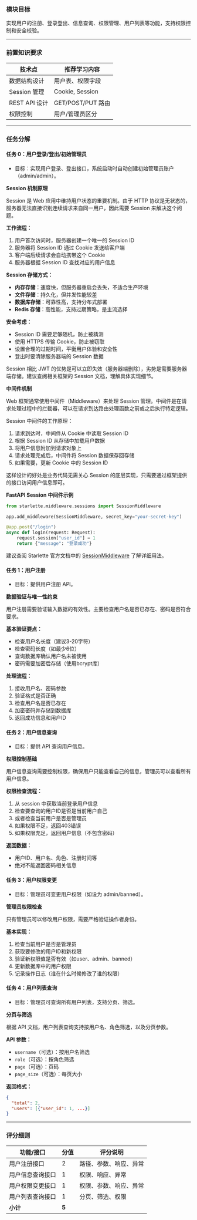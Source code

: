 <!-- ## Step 4：用户管理

--- -->

### 模块目标

实现用户的注册、登录登出、信息查询、权限管理、用户列表等功能，支持权限控制和安全校验。

---

### 前置知识要求

| 技术点         | 推荐学习内容           |
| -------------- | ---------------------- |
| 数据结构设计   | 用户表、权限字段       |
| Session 管理 | Cookie, Session |
| REST API 设计  | GET/POST/PUT 路由      |
| 权限控制       | 用户/管理员区分        |

---

### 任务分解

#### 任务 0：用户登录/登出/初始管理员
- 目标：实现用户登录、登出接口，系统启动时自动创建初始管理员账户（admin/admin）。

**Session 机制原理**

Session 是 Web 应用中维持用户状态的重要机制。由于 HTTP 协议是无状态的，服务器无法直接识别连续请求来自同一用户，因此需要 Session 来解决这个问题。

**工作流程：**
1. 用户首次访问时，服务器创建一个唯一的 Session ID
2. 服务器将 Session ID 通过 Cookie 发送给客户端
3. 客户端后续请求会自动携带这个 Cookie
4. 服务器根据 Session ID 查找对应的用户信息

**Session 存储方式：**
- **内存存储**：速度快，但服务器重启会丢失，不适合生产环境
- **文件存储**：持久化，但并发性能较差
- **数据库存储**：可靠性高，支持分布式部署
- **Redis 存储**：高性能，支持过期策略，是主流选择

**安全考虑：**
- Session ID 需要足够随机，防止被猜测
- 使用 HTTPS 传输 Cookie，防止被窃取
- 设置合理的过期时间，平衡用户体验和安全性
- 登出时要清除服务器端的 Session 数据

Session 相比 JWT 的优势是可以立即失效（服务器端删除），劣势是需要服务器端存储。建议查阅相关框架的 Session 文档，理解具体实现细节。

**中间件机制**

Web 框架通常使用中间件（Middleware）来处理 Session 管理。中间件是在请求处理过程中的拦截器，可以在请求到达路由处理函数之前或之后执行特定逻辑。

Session 中间件的工作原理：
1. 请求到达时，中间件从 Cookie 中读取 Session ID
2. 根据 Session ID 从存储中加载用户数据
3. 将用户信息附加到请求对象上
4. 请求处理完成后，中间件将 Session 数据保存回存储
5. 如果需要，更新 Cookie 中的 Session ID

这样设计的好处是业务代码无需关心 Session 的底层实现，只需要通过框架提供的接口访问用户信息即可。

**FastAPI Session 中间件示例**

```python
from starlette.middleware.sessions import SessionMiddleware

app.add_middleware(SessionMiddleware, secret_key="your-secret-key")

@app.post("/login")
async def login(request: Request):
    request.session["user_id"] = 1
    return {"message": "登录成功"}
```

建议查阅 Starlette 官方文档中的 [SessionMiddleware](https://www.starlette.io/middleware/#sessionmiddleware) 了解详细用法。

#### 任务 1：用户注册
- 目标：提供用户注册 API。

**数据验证与唯一性约束**

用户注册需要验证输入数据的有效性。主要检查用户名是否已存在、密码是否符合要求。

**基本验证要点：**
- 检查用户名长度（建议3-20字符）
- 检查密码长度（如最少6位）
- 查询数据库确认用户名未被使用
- 密码需要加密后存储（使用bcrypt库）

**处理流程：**
1. 接收用户名、密码参数
2. 验证格式是否正确
3. 检查用户名是否已存在
4. 加密密码并存储到数据库
5. 返回成功信息和用户ID

#### 任务 2：用户信息查询
- 目标：提供 API 查询用户信息。

**权限控制基础**

用户信息查询需要控制权限，确保用户只能查看自己的信息，管理员可以查看所有用户信息。

**权限检查流程：**
1. 从 session 中获取当前登录用户信息
2. 检查要查询的用户ID是否是当前用户自己
3. 或者检查当前用户是否是管理员
4. 如果权限不足，返回403错误
5. 如果权限充足，返回用户信息（不包含密码）

**返回数据：**
- 用户ID、用户名、角色、注册时间等
- 绝对不能返回密码相关信息

#### 任务 3：用户权限变更
- 目标：管理员可变更用户权限（如设为 admin/banned）。

**管理员权限检查**

只有管理员可以修改用户权限，需要严格验证操作者身份。

**基本实现：**
1. 检查当前用户是否是管理员
2. 获取要修改的用户ID和新权限
3. 验证新权限值是否有效（如user、admin、banned）
4. 更新数据库中的用户权限
5. 记录操作日志（谁在什么时候修改了谁的权限）

#### 任务 4：用户列表查询
- 目标：管理员可查询所有用户列表，支持分页、筛选。

**分页与筛选**

根据 API 文档，用户列表查询支持按用户名、角色筛选，以及分页参数。

**API 参数：**
- `username`（可选）：按用户名筛选
- `role`（可选）：按角色筛选
- `page`（可选）：页码
- `page_size`（可选）：每页大小

**返回格式：**
```json
{
  "total": 2,
  "users": [{"user_id": 1, ...}]
}
```

---

### 评分细则

| 功能/接口                | 分值 | 评分说明                         |
|--------------------------|------|----------------------------------|
| 用户注册接口             | 2    | 路径、参数、响应、异常            |
| 用户信息查询接口         | 1    | 权限、响应、异常                  |
| 用户权限变更接口         | 1    | 权限、参数、响应、异常            |
| 用户列表查询接口         | 1    | 分页、筛选、权限                  |
| **小计**                 | **5**|                                  |